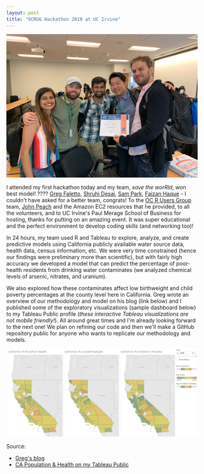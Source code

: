 ```yaml
---
layout: post
title: "OCRUG Hackathon 2019 at UC Irvine"
---
```


![](https://raw.githubusercontent.com/JavOrraca/Home/gh-pages/assets/img/HackathonBestModel.jpg)

I attended my first hackathon today and my team, _save the worRld_, won best model! ???? [Greg Faletto](https://www.linkedin.com/in/gregfaletto/), [Shruhi Desai](https://www.linkedin.com/in/shruhi/), [Sam Park](https://www.linkedin.com/in/sampark917/), [Faizan Haque](https://www.linkedin.com/in/syedfhaque/) - I couldn't have asked for a better team, congrats! To the [OC R Users Group](https://ocrug.org/) team, [John Peach](https://www.linkedin.com/in/jpeach/) and the Amazon EC2 resources that he provided, to all the volunteers, and to UC Irvine's Paul Merage School of Business for hosting, thanks for putting on an amazing event. It was super educational and the perfect environment to develop coding skills (and networking too)!

In 24 hours, my team used R and Tableau to explore, analyze, and create predictive models using California publicly available water source data, health data, census information, etc. We were very time constrained (hence our findings were preliminary more than scientific), but with fairly high accuracy we developed a model that can predict the percentage of poor-health residents from drinking water contaminates (we analyzed chemical levels of arsenic, nitrates, and uranium).

We also explored how these contaminates affect low birthweight and child poverty percentages at the county level here in California. Greg wrote an overview of our methodology and model on his blog (link below) and I published some of the exploratory visualizations (sample dashboard below) to my Tableau Public profile (_these interactive Tableau visualizations are not mobile friendly!_). All around great times and I'm already looking forward to the next one! We plan on refining our code and then we'll make a GitHub repository public for anyone who wants to replicate our methodology and models.

![](https://raw.githubusercontent.com/JavOrraca/Home/gh-pages/assets/img/CaliforniaHealthTableau.jpg)

Source:
* [Greg's blog](https://gregoryfaletto.com/2019/05/19/our-entry-in-the-ocrug-hackathon-2019/)
* [CA Population & Health on my Tableau Public](https://public.tableau.com/profile/javier.orraca#!/vizhome/CaliforniaPopulationExploration/MalebyCounty)